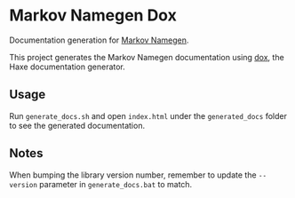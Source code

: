 # Markov Namegen Dox

Documentation generation for [Markov Namegen](https://github.com/Tw1ddle/markov-namegen-lib).

This project generates the Markov Namegen documentation using [dox](https://github.com/HaxeFoundation/dox), the Haxe documentation generator.

## Usage

Run ```generate_docs.sh``` and open ```index.html``` under the ```generated_docs``` folder to see the generated documentation.

## Notes
When bumping the library version number, remember to update the ```--version``` parameter in ```generate_docs.bat``` to match.